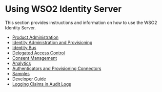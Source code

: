 # Using WSO2 Identity Server

This section provides instructions and information on how to use the
WSO2 Identity Server.

-   [Product Administration](Product_Administration)
-   [Identity Administration and
    Provisioning](Identity_Administration_and_Provisioning)
-   [Identity Bus](Identity_Bus)
-   [Delegated Access Control](Delegated_Access_Control)
-   [Consent Management](Consent_Management)
-   [Analytics](Analytics)
-   [Authenticators and Provisioning
    Connectors](Authenticators_and_Provisioning_Connectors)
-   [Samples](Samples)
-   [Developer Guide](Developer_Guide)
-   [Logging Claims in Audit Logs](Logging_Claims_in_Audit_Logs)

